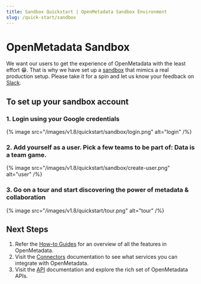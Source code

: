 ```yaml
---
title: Sandbox Quickstart | OpenMetadata Sandbox Environment
slug: /quick-start/sandbox
---
```


# OpenMetadata Sandbox

We want our users to get the experience of OpenMetadata with the least effort 😁. That is why we have set up a 
[sandbox](https://sandbox.open-metadata.org/) that mimics a real production setup. Please take it for a spin and 
let us know your feedback on [Slack](https://slack.open-metadata.org/).

## To set up your sandbox account

### 1. Login using your Google credentials

{% image
src="/images/v1.8/quickstart/sandbox/login.png"
alt="login" /%}


### 2. Add yourself as a user. Pick a few teams to be part of: Data is a team game.

{% image
src="/images/v1.8/quickstart/sandbox/create-user.png"
alt="user" /%}


### 3. Go on a tour and start discovering the power of metadata & collaboration

{% image
src="/images/v1.8/quickstart/tour.png"
alt="tour" /%}


## Next Steps

1. Refer the [How-to Guides](/how-to-guides) for an overview of all the features in OpenMetadata.
2. Visit the [Connectors](/connectors) documentation to see what services you can integrate with
   OpenMetadata.
3. Visit the [API](/swagger.html) documentation and explore the rich set of OpenMetadata APIs.
